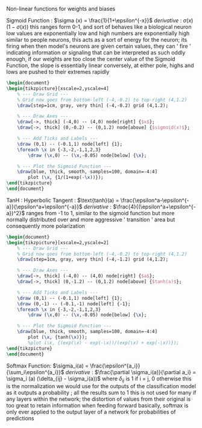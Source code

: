Non-linear functions for weights and biases

Sigmoid Function : $\sigma (x) = \frac{1}{1+\epsilon^{-x}}$
	*derivative* : $\sigma(x)(1-\sigma(x))$
			this ranges form 0-1, and sort of behaves like a biological neuron
				low values are exponentially low and high numbers are exponentially high
					similar to people neurons, this acts as a sort of energy for the neuron; its firing
							when then model's neurons are given certain values, they can ' fire ' indicating information or signaling that can be interpreted as such
							oddly enough, if our weights are too close the center value of the Sigmoid Function, the slope is essentially linear
								conversely, at either pole, highs and lows are pushed to their extremes rapidly

```tikz 
\begin{document}
\begin{tikzpicture}[xscale=2,yscale=4]
    % --- Draw Grid ---
    % Grid now goes from bottom-left (-4,-0.2) to top-right (4,1.2)
    \draw[step=1cm, gray, very thin] (-4,-0.2) grid (4,1.2);

    % --- Draw Axes ---
    \draw[->, thick] (-4,0) -- (4,0) node[right] {$x$};
    \draw[->, thick] (0,-0.2) -- (0,1.2) node[above] {$sigmoid(x)$};

    % --- Add Ticks and Labels ---
    \draw (0,1) -- (-0.1,1) node[left] {1};
    \foreach \x in {-3,-2,-1,1,2,3}
        \draw (\x,0) -- (\x,-0.05) node[below] {\x};

    % --- Plot the Sigmoid Function ---
    \draw[blue, thick, smooth, samples=100, domain=-4:4]
        plot (\x, {1/(1+exp(-\x))});
\end{tikzpicture}
\end{document}
```


TanH : Hyperbolic Tangent : $\text{tanh}(a) = \frac{\epsilon^a-\epsilon^{-a}}{\epsilon^a+\epsilon^{-a}}$
	*derivative* : $\frac{4}{(\epsilon^a+\epsilon^{-a})^2}$
	 ranges from -1 to 1, similar to the sigmoid function but more normally distributed over and more aggressive ' transition ' area but consequently more polarization

```tikz 
\begin{document}
\begin{tikzpicture}[xscale=2,yscale=2]
    % --- Draw Grid ---
    % Grid now goes from bottom-left (-4,-0.2) to top-right (4,1.2)
    \draw[step=1cm, gray, very thin] (-4,-1.2) grid (4,1.2);

    % --- Draw Axes ---
    \draw[->, thick] (-4,0) -- (4,0) node[right] {$a$};
    \draw[->, thick] (0,-1.2) -- (0,1.2) node[above] {$tanh(a)$};

    % --- Add Ticks and Labels ---
    \draw (0,1) -- (-0.1,1) node[left] {1};
	\draw (0,-1) -- (-0.1,-1) node[left] {-1};
    \foreach \x in {-3,-2,-1,1,2,3}
        \draw (\x,0) -- (\x,-0.05) node[below] {\x};

    % --- Plot the Sigmoid Function ---
    \draw[blue, thick, smooth, samples=100, domain=-4:4]
        plot (\x, {tanh(\x)});
        %plot (\x, {(exp(\x) - exp(-\x))/(exp(\x) + exp(-\x))});
\end{tikzpicture}
\end{document}
```

Softmax Function: $\sigma_i(a) = \frac{\epsilon^{a_i}}{\sum_i\epsilon^{a_i}}$
	*derivative* : $\frac{\partial \sigma_i(a)}{\partial a_i} = \sigma_i (a) (\delta_{ij} - \sigma_i(a))$ where $\delta_{ij}$ is 1 if i = j, 0 otherwise
			this is the normalization we would use for the outputs of the classification model as it outputs a probability ; all the results sum to 1
				this is not used for many if any layers within the network; the distortion of values from their original is too great to retain information when feeding forward
						basically, softmax is only ever applied to the output layer of a network for probabilities of predictions 
